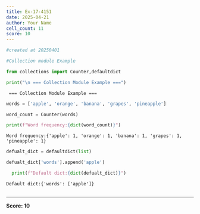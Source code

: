 ```yaml
---
title: Ex-17-4151
date: 2025-04-21
author: Your Name
cell_count: 11
score: 10
---
```


```python
#created at 20250401
```


```python
#Collection module Example
```


```python
from collections import Counter,defaultdict
```


```python
print("\n === Collection Module Example ===")
```

    
     === Collection Module Example ===



```python
words = ['apple', 'orange', 'banana', 'grapes', 'pineapple']
```


```python
word_count = Counter(words)
```


```python
print(f"Word frequency:{dict(word_count)}")
```

    Word frequency:{'apple': 1, 'orange': 1, 'banana': 1, 'grapes': 1, 'pineapple': 1}



```python
defualt_dict = defaultdict(list)
```


```python
defualt_dict['words'].append('apple')
```


```python
  print(f"Default dict:{dict(defualt_dict)}")  
```

    Default dict:{'words': ['apple']}



```python

```


---
**Score: 10**